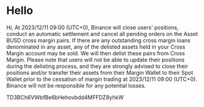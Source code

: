 # Hello

Hi,
At 2023/12/11 09:00 (UTC+0), Binance will close users’ positions, conduct an automatic settlement and cancel all pending orders on the Asset BUSD cross margin pairs. If there are any outstanding cross margin loans denominated in any asset, any of the delisted assets held in your Cross Margin account may be sold. We will then delist these pairs from Cross Margin. Please note that users will not be able to update their positions during the delisting process, and they are strongly advised to close their positions and/or transfer their assets from their Margin Wallet to their Spot Wallet prior to the cessation of margin trading at 2023/12/11 09:00 (UTC+0). Binance will not be responsible for any potential losses.


TD3BCh6VWbfBe6bHehovbdd4MFFDZ8yhkW
